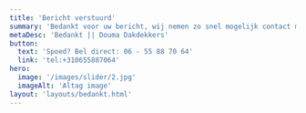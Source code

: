 ```yaml
---
title: 'Bericht verstuurd'
summary: 'Bedankt voor uw bericht, wij nemen zo snel mogelijk contact met u up. Direct hulp nodig? Neem telefonisch contact met ons op.'
metaDesc: 'Bedankt || Douma Dakdekkers'
button:
  text: 'Spoed? Bel direct: 06 - 55 88 70 64'
  link: 'tel:+310655887064'
hero:
  image: '/images/slider/2.jpg'
  imageAlt: 'Altag image'
layout: 'layouts/bedankt.html'
---
```


